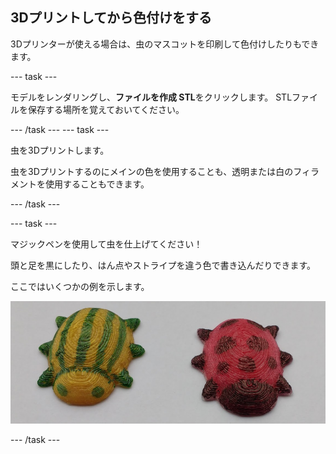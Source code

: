 ## 3Dプリントしてから色付けをする

3Dプリンターが使える場合は、虫のマスコットを印刷して色付けしたりもできます。

--- task ---

モデルをレンダリングし、**ファイルを作成 STL**をクリックします。 STLファイルを保存する場所を覚えておいてください。

--- /task --- --- task ---

虫を3Dプリントします。

虫を3Dプリントするのにメインの色を使用することも、透明または白のフィラメントを使用することもできます。

--- /task ---

--- task ---

マジックペンを使用して虫を仕上げてください！

頭と足を黒にしたり、はん点やストライプを違う色で書き込んだりできます。

ここではいくつかの例を示します。

![スクリーンショット](images/bug-decorated.png)

--- /task ---

 




  
